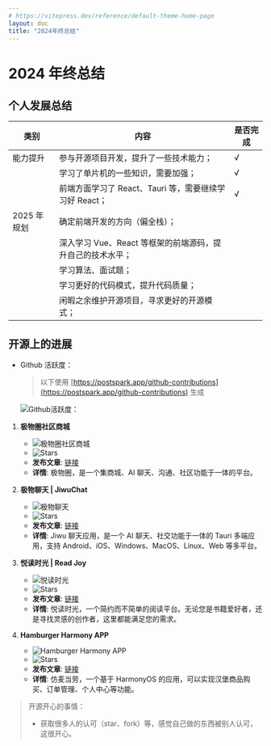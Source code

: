 ```yaml
---
# https://vitepress.dev/reference/default-theme-home-page
layout: doc
title: "2024年终总结"
---
```


# 2024 年终总结

## 个人发展总结

| 类别        | 内容                                                       | 是否完成 |
| ----------- | ---------------------------------------------------------- | -------- |
| 能力提升    | 参与开源项目开发，提升了一些技术能力；                     | √        |
|             | 学习了单片机的一些知识，需要加强；                         | √        |
|             | 前端方面学习了 React、Tauri 等，需要继续学习好 React；     | √        |
| 2025 年规划 | 确定前端开发的方向（偏全栈）；                             |          |
|             | 深入学习 Vue、React 等框架的前端源码，提升自己的技术水平； |          |
|             | 学习算法、面试题；                                         |          |
|             | 学习更好的代码模式，提升代码质量；                         |          |
|             | 闲暇之余维护开源项目，寻求更好的开源模式；                 |          |

## 开源上的进展

- Github 活跃度：

  > 以下使用 [https://postspark.app/github-contributions](https://postspark.app/github-contributions) 生成

  ![Github活跃度：](assets/2024年终总结/d31c200016374fd1d1c8bbf9ce37c9f.png)

1. **极物圈社区商城**

   - <img src="/index/jiwuquan.png" alt="极物圈社区商城" class="w-12 h-12 inline-block !border-none">
   - <img class="!border-none disabled-img-view" alt="Stars"
          src="https://img.shields.io/github/stars/Kiwi233333/jiwu-mall-sites.svg?style=social">
   - **发布文章**: [链接](/项目/极物圈)
   - **详情**: 极物圈，是一个集商城、AI 聊天、沟通、社区功能于一体的平台。

2. **极物聊天 | JiwuChat**

   - <img src="/index/jiwuchat-tauri.webp" alt="极物聊天" class="w-12 h-12 inline-block !border-none">
   - <img class="!border-none disabled-img-view" alt="Stars"
          src="https://img.shields.io/github/stars/Kiwi233333/jiwu-mall-chat-tauri.svg?style=social">
   - **发布文章**: [链接](/项目/极物聊天)
   - **详情**: Jiwu 聊天应用，是一个 AI 聊天、社交功能于一体的 Tauri 多端应用，支持 Android、iOS、Windows、MacOS、Linux、Web 等多平台。

3. **悦读时光 | Read Joy**

   - <img src="/index/read-joy.png" alt="悦读时光" class="w-12 h-12 inline-block !border-none">
   - <img class="!border-none disabled-img-view" alt="Stars"
          src="https://img.shields.io/github/stars/Kiwi233333/read-joy.svg?style=social">
   - **发布文章**: [链接](/项目/悦读时光)
   - **详情**: 悦读时光，一个简约而不简单的阅读平台。无论您是书籍爱好者，还是寻找灵感的创作者，这里都能满足您的需求。

4. **Hamburger Harmony APP**
   - <img src="/index/kiwi-burger.png" alt="Hamburger Harmony APP" class="w-12 h-12 inline-block !border-none">
   - <img class="!border-none disabled-img-view" alt="Stars"
          src="https://img.shields.io/github/stars/Kiwi233333/McDonalds-Harmonry-Js.svg?style=social">
   - **发布文章**: [链接](/项目/Hamburger%20Harmony%20APP)
   - **详情**: 仿麦当劳，一个基于 HarmonyOS 的应用，可以实现汉堡商品购买、订单管理、个人中心等功能。

> 开源开心的事情：
>
> - 获取很多人的认可（star、fork）等，感觉自己做的东西被别人认可，这很开心。
